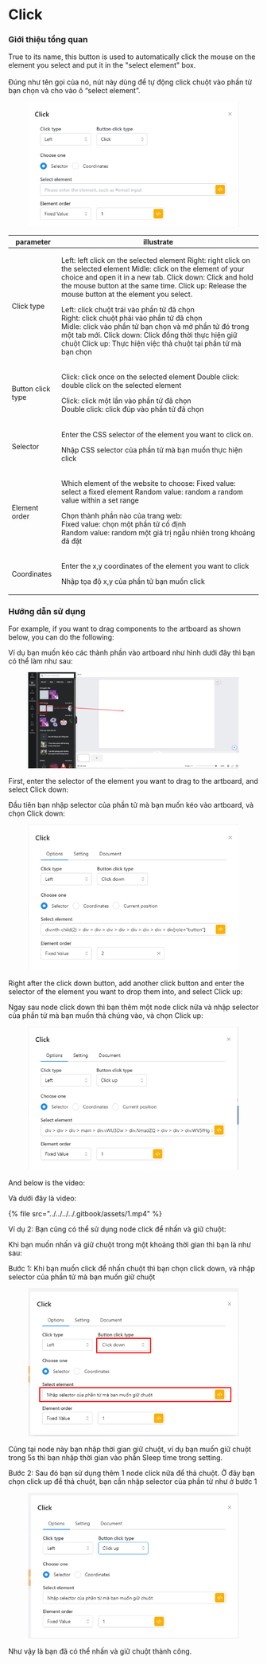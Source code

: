 # Click

### Giới thiệu tổng quan

True to its name, this button is used to automatically click the mouse on the element you select and put it in the "select element" box. \
\
Đúng như tên gọi của nó, nút này dùng để tự động click chuột vào phần tử bạn chọn và cho vào ô “select element”.&#x20;

<figure><img src="../../../../.gitbook/assets/image (2) (1) (1) (1) (1) (1) (1) (1) (1) (1) (1) (1) (1) (1) (1) (1) (1) (1) (1) (1) (1) (1) (1) (1) (1) (1) (1) (1) (1) (1) (1).png" alt=""><figcaption></figcaption></figure>

| parameter         | illustrate                                                                                                                                                                                                                                                                                                                                                                                                                                                                                                                                                                                                                       |
| ----------------- | -------------------------------------------------------------------------------------------------------------------------------------------------------------------------------------------------------------------------------------------------------------------------------------------------------------------------------------------------------------------------------------------------------------------------------------------------------------------------------------------------------------------------------------------------------------------------------------------------------------------------------- |
| Click type        | <p>Left: left click on the selected element Right: right click on the selected element Midle: click on the element of your choice and open it in a new tab. Click down: Click and hold the mouse button at the same time. Click up: Release the mouse button at the element you select.</p><p></p><p>Left: click chuột trái vào phần tử đã chọn<br>Right: click chuột phải vào phần tử đã chọn<br>Midle: click vào phần tử bạn chọn và mở phần tử đó trong một tab mới.                                           Click down: Click đồng thời thực hiện giữ chuột Click up: Thực hiện việc thả chuột tại phần tử mà bạn chọn</p> |
| Button click type | <p>Click: click once on the selected element Double click: double click on the selected element</p><p></p><p>Click: click một lần vào phần tử đã chọn<br>Double click: click đúp vào phần tử đã chọn</p>                                                                                                                                                                                                                                                                                                                                                                                                                         |
| Selector          | <p>Enter the CSS selector of the element you want to click on.</p><p></p><p>Nhập CSS selector của phần tử mà bạn muốn thực hiện click</p>                                                                                                                                                                                                                                                                                                                                                                                                                                                                                        |
| Element order     | <p>Which element of the website to choose: Fixed value: select a fixed element Random value: random a random value within a set range</p><p></p><p>Chọn thành phần nào của trang web:<br>Fixed value: chọn một phần tử cố định<br>Random value: random một giá trị ngẫu nhiên trong khoảng đã đặt</p>                                                                                                                                                                                                                                                                                                                            |
| Coordinates       | <p>Enter the x,y coordinates of the element you want to click</p><p></p><p>Nhập tọa độ x,y của phần tử bạn muốn click</p>                                                                                                                                                                                                                                                                                                                                                                                                                                                                                                        |



### Hướng dẫn sử dụng

For example, if you want to drag components to the artboard as shown below, you can do the following:

Ví dụ bạn muốn kéo các thành phần vào artboard như hình dưới đây thì bạn có thể làm như sau:

<figure><img src="../../../../.gitbook/assets/Screenshot_1 (1).png" alt=""><figcaption></figcaption></figure>



First, enter the selector of the element you want to drag to the artboard, and select Click down:

Đầu tiên bạn nhập selector của phần tử mà bạn muốn kéo vào artboard, và chọn Click down:

<figure><img src="../../../../.gitbook/assets/image (1) (1) (1) (1) (1) (1) (1) (1) (1) (1) (1) (1) (1) (1) (1) (1) (1) (1) (1) (1) (1) (1) (1) (1) (1).png" alt=""><figcaption></figcaption></figure>

Right after the click down button, add another click button and enter the selector of the element you want to drop them into, and select Click up:

Ngay sau node click down thì bạn thêm một node click nữa và nhập selector của phần tử mà bạn muốn thả chúng vào, và chọn Click up:

<figure><img src="../../../../.gitbook/assets/image (1) (1) (1) (1) (1) (1) (1) (1) (1) (1) (1) (1) (1) (1) (1) (1) (1) (1) (1) (1) (1) (1) (1) (1) (1) (1).png" alt=""><figcaption></figcaption></figure>

And below is the video:

Và dưới đây là video:

{% file src="../../../../.gitbook/assets/1.mp4" %}

Ví dụ 2: Bạn cũng có thể sử dụng node click để nhấn và giữ chuột:

Khi bạn muốn nhấn và giữ chuột trong một khoảng thời gian thì bạn là như sau:

Bước 1: Khi bạn muốn click để nhấn chuột thì bạn chọn click down, và nhập selector của phần tử mà bạn muốn giữ chuột

<figure><img src="../../../../.gitbook/assets/image (1) (1) (1) (1) (1) (1) (1) (1) (1) (1) (1) (1) (1) (1) (1) (1) (1) (1).png" alt=""><figcaption></figcaption></figure>

Cũng tại node này bạn nhập thời gian giữ chuột, ví dụ bạn muốn giữ chuột trong 5s thì bạn nhập thời gian vào phần Sleep time trong setting.

Bước 2: Sau đó bạn sử dụng thêm 1 node click nữa để thả chuột. Ở đây bạn chọn click up để thả chuột, bạn cần nhập selector của phần tử như ở bước 1

<figure><img src="../../../../.gitbook/assets/image (1) (1) (1) (1) (1) (1) (1) (1) (1) (1) (1) (1) (1) (1) (1) (1) (1) (1) (1).png" alt=""><figcaption></figcaption></figure>



Như vậy là bạn đã có thể nhấn và giữ chuột thành công.
